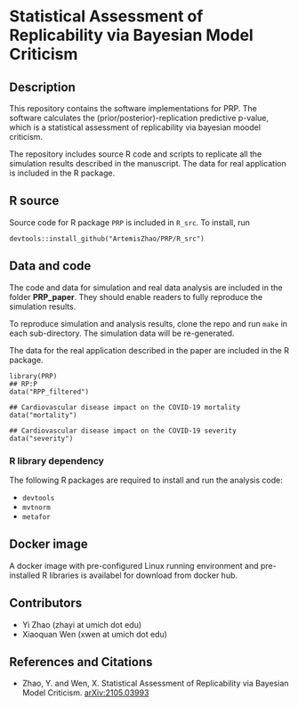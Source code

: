 # Statistical Assessment of Replicability via Bayesian Model Criticism

## Description

This repository contains the software implementations for PRP. The software calculates the (prior/posterior)-replication predictive p-value, which is a statistical assessment of replicability via bayesian moodel criticism.

The repository includes source R code and scripts to replicate all the simulation results described in the manuscript. The data for real application is included in the R package.

## R source
Source code for R package `PRP` is included in `R_src`. To install, run

```{r}
devtools::install_github("ArtemisZhao/PRP/R_src")
```

## Data and code
The code and data for simulation and real data analysis are included in the folder __PRP_paper__. They should enable readers to fully reproduce the simulation results.

To reproduce simulation and analysis results, clone the repo and run ```make``` in each sub-directory. The simulation data will be re-generated. 

The data for the real application described in the paper are included in the R package.

```{r}
library(PRP)
## RP:P 
data("RPP_filtered")

## Cardiovascular disease impact on the COVID-19 mortality
data("mortality")

## Cardiovascular disease impact on the COVID-19 severity
data("severity")
```

### R library dependency

The following R packages are required to install and run the analysis code:

+ ```devtools```
+ ```mvtnorm```
+ ```metafor```

## Docker image

A docker image with pre-configured Linux running environment and pre-installed R libraries is availabel for download from docker hub.


## Contributors

+ Yi Zhao (zhayi at umich dot edu)
+ Xiaoquan Wen (xwen at umich dot edu)

## References and Citations

+ Zhao, Y. and Wen, X. Statistical Assessment of Replicability via Bayesian Model Criticism. [arXiv:2105.03993](https://arxiv.org/abs/2105.03993) 
